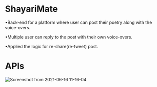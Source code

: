 # ShayariMate

•Back-end for a platform where user can post their poetry along with the voice-overs.

•Multiple user can reply to the post with their own voice-overs.

•Applied the logic for re-share(re-tweet) post.

# APIs
![Screenshot from 2021-06-16 11-16-04](https://user-images.githubusercontent.com/53571579/122177384-3179f780-cea3-11eb-94b1-b91be7fc01d0.png)


